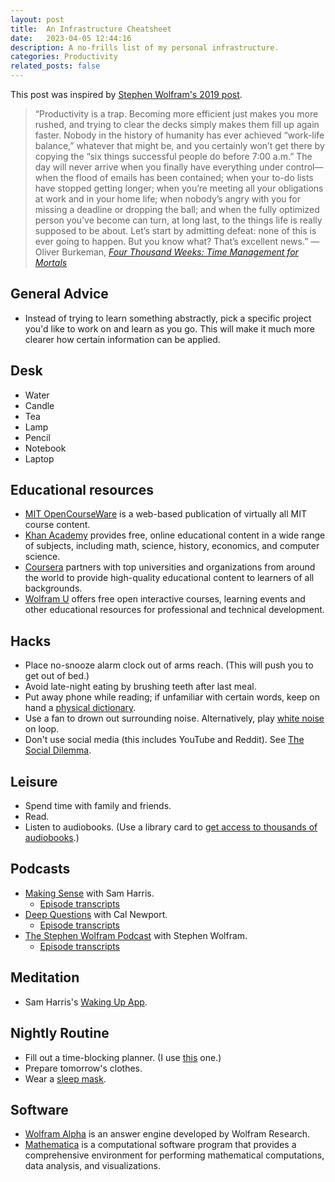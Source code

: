 ```yaml
---
layout: post
title:  An Infrastructure Cheatsheet
date:   2023-04-05 12:44:16
description: A no-frills list of my personal infrastructure. 
categories: Productivity
related_posts: false
---
```


This post was inspired by [Stephen Wolfram's 2019 post](https://writings.stephenwolfram.com/2019/02/seeking-the-productive-life-some-details-of-my-personal-infrastructure/).

> “Productivity is a trap. Becoming more efficient just makes you more rushed, and trying to clear the decks simply makes them fill up again faster. Nobody in the history of humanity has ever achieved “work-life balance,” whatever that might be, and you certainly won’t get there by copying the “six things successful people do before 7:00 a.m.” The day will never arrive when you finally have everything under control—when the flood of emails has been contained; when your to-do lists have stopped getting longer; when you’re meeting all your obligations at work and in your home life; when nobody’s angry with you for missing a deadline or dropping the ball; and when the fully optimized person you’ve become can turn, at long last, to the things life is really supposed to be about. Let’s start by admitting defeat: none of this is ever going to happen. But you know what? That’s excellent news.” &mdash;Oliver Burkeman, *[Four Thousand Weeks: Time Management for Mortals](https://www.amazon.com/Four-Thousand-Weeks-Management-Mortals/dp/0374159122)*


## General Advice
- Instead of trying to learn something abstractly, pick a specific project you'd like to work on and learn as you go. This will make it much more clearer how certain information can be applied. 


## Desk
- Water
- Candle
- Tea
- Lamp
- Pencil
- Notebook
- Laptop


## Educational resources
- [MIT OpenCourseWare](https://ocw.mit.edu) is a web-based publication of virtually all MIT course content.
- [Khan Academy](https://www.khanacademy.org) provides free, online educational content in a wide range of subjects, including math, science, history, economics, and computer science.
- [Coursera](https://www.google.com/search?client=safari&rls=en&q=coursera&ie=UTF-8&oe=UTF-8) partners with top universities and organizations from around the world to provide high-quality educational content to learners of all backgrounds.
- [Wolfram U](https://www.wolfram.com/wolfram-u/) offers free open interactive courses, learning events and other educational resources for professional and technical development.

## Hacks
- Place no-snooze alarm clock out of arms reach. (This will push you to get out of bed.)
- Avoid late-night eating by brushing teeth after last meal. 
- Put away phone while reading; if unfamiliar with certain words, keep on hand a [physical dictionary](https://www.amazon.com/Paperback-Oxford-English-Dictionary-Dictionaries/dp/0199640947/ref=sr_1_1?crid=179MX4LD71LPV&keywords=oxford+dictionary&qid=1681314435&s=audible&sprefix=oxford+dictio%2Caudible%2C188&sr=1-1-catcorr). 
- Use a fan to drown out surrounding noise. Alternatively, play [white noise](https://open.spotify.com/track/5UBonaClAZVfzxJNn8nnhh?si=574507e8b3744f00) on loop.
- Don't use social media (this includes YouTube and Reddit). See [The Social Dilemma](https://www.netflix.com/title/81254224).

## Leisure
- Spend time with family and friends.
- Read. 
- Listen to audiobooks. (Use a library card to [get access to thousands of audiobooks](https://help.libbyapp.com/en-us/6144.htm).)

## Podcasts
- [Making Sense](https://open.spotify.com/show/5rgumWEx4FsqIY8e1wJNAk?si=0597ac75f6b14d5d) with Sam Harris. 
    - [Episode transcripts](https://steno.ai/making-sense-with-sam-harris-14)
- [Deep Questions](https://open.spotify.com/show/0e9lFr3AdJByoBpM6tAbxD?si=74930b088d064971) with Cal Newport.
    - [Episode transcripts](https://steno.ai/deep-questions-with-cal-newport)
- [The Stephen Wolfram Podcast](https://open.spotify.com/show/0DAMKPOlWsIFDw5uKOopir?si=46646345af1c4eac) with Stephen Wolfram.
    - [Episode transcripts](https://steno.ai/the-stephen-wolfram-podcast)


## Meditation
- Sam Harris's [Waking Up App](https://www.wakingup.com).


## Nightly Routine
- Fill out a time-blocking planner. (I use [this](https://www.timeblockplanner.com) one.)
- Prepare tomorrow's clothes.
- Wear a [sleep mask](https://www.amazon.com/Contoured-Sleeping-Blindfold-Concave-Meditation/dp/B07KC5DWCC/ref=zg_bs_3764231_sccl_1/132-0947972-7044716?th=1).

## Software
- [Wolfram Alpha](https://www.wolframalpha.com) is an answer engine developed by Wolfram Research.
- [Mathematica](https://www.wolfram.com/mathematica/) is a computational software program that provides a comprehensive environment for performing mathematical computations, data analysis, and visualizations.
